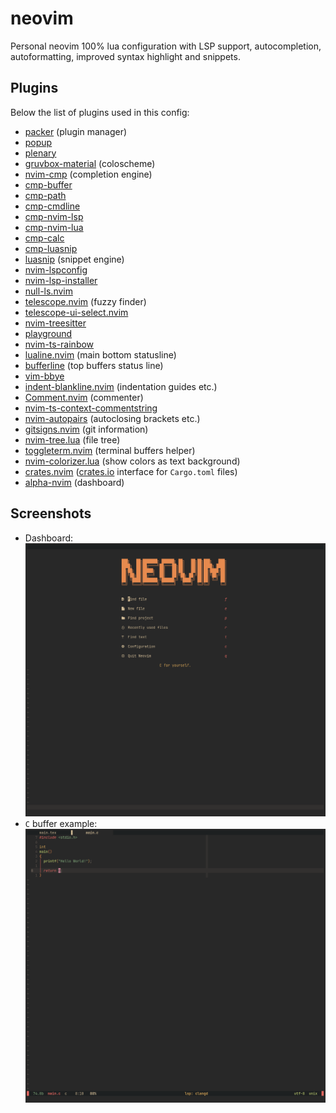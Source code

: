 # neovim
Personal neovim 100% lua configuration with LSP support, autocompletion,
autoformatting, improved syntax highlight and snippets.

## Plugins
Below the list of plugins used in this config:
- [packer](https://github.com/wbthomason/packer.nvim) (plugin manager)
- [popup](https://github.com/nvim-lua/popup.nvim)
- [plenary](https://github.com/nvim-lua/plenary.nvim)
- [gruvbox-material](https://github.com/sainnhe/gruvbox-material) (coloscheme)
- [nvim-cmp](https://github.com/hrsh7th/nvim-cmp) (completion engine)
- [cmp-buffer](https://github.com/hrsh7th/cmp-buffer)
- [cmp-path](https://github.com/hrsh7th/cmp-path)
- [cmp-cmdline](https://github.com/hrsh7th/cmp-cmdline)
- [cmp-nvim-lsp](https://github.com/hrsh7th/cmp-nvim-lsp)
- [cmp-nvim-lua](https://github.com/hrsh7th/cmp-nvim-lua)
- [cmp-calc](https://github.com/hrsh7th/cmp-calc)
- [cmp-luasnip](https://github.com/saadparwaiz1/cmp_luasnip)
- [luasnip](https://github.com/L3MON4D3/LuaSnip) (snippet engine)
- [nvim-lspconfig](https://github.com/neovim/nvim-lspconfig)
- [nvim-lsp-installer](https://github.com/williamboman/nvim-lsp-installer)
- [null-ls.nvim](https://github.com/jose-elias-alvarez/null-ls.nvim)
- [telescope.nvim](https://github.com/nvim-telescope/telescope.nvim) (fuzzy finder)
- [telescope-ui-select.nvim](https://github.com/nvim-telescope/telescope-ui-select.nvim)
- [nvim-treesitter](https://github.com/nvim-treesitter/nvim-treesitter)
- [playground](https://github.com/nvim-treesitter/playground)
- [nvim-ts-rainbow](https://github.com/p00f/nvim-ts-rainbow)
- [lualine.nvim](https://github.com/nvim-lualine/lualine.nvim) (main bottom statusline)
- [bufferline](https://github.com/akinsho/bufferline.nvim) (top buffers status line)
- [vim-bbye](https://github.com/moll/vim-bbye)
- [indent-blankline.nvim](https://github.com/lukas-reineke/indent-blankline.nvim) (indentation guides etc.)
- [Comment.nvim](https://github.com/numToStr/Comment.nvim) (commenter)
- [nvim-ts-context-commentstring](https://github.com/JoosepAlviste/nvim-ts-context-commentstring)
- [nvim-autopairs](https://github.com/windwp/nvim-autopairs) (autoclosing brackets etc.)
- [gitsigns.nvim](https://github.com/lewis6991/gitsigns.nvim) (git information)
- [nvim-tree.lua](https://github.com/kyazdani42/nvim-tree.lua) (file tree)
- [toggleterm.nvim](https://github.com/akinsho/toggleterm.nvim) (terminal buffers helper)
- [nvim-colorizer.lua](https://github.com/norcalli/nvim-colorizer.lua) (show colors as text background)
- [crates.nvim](https://github.com/Saecki/crates.nvim) ([crates.io](https://crates.io) interface for `Cargo.toml` files)
- [alpha-nvim](https://github.com/goolord/alpha-nvim) (dashboard)

## Screenshots
- Dashboard:
![dashboard](assets/dashboard.png)
- `C` buffer example:
![c_program](assets/c_program.png)
